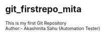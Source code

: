 # git_firstrepo_mita
This is my first Git Repository
<br>
Author:- Akashmita Sahu (Automation Tester)
